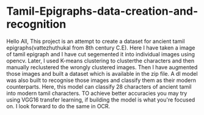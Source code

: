 # Tamil-Epigraphs-data-creation-and-recognition

Hello All,
          This project is an attempt to create a dataset for ancient tamil epigraphs(vattezhuthukal from 8th century C.E). 
          Here I have taken a image of tamil epigraph and I have cut segemented it into individual images using opencv. Later, I used K-means clustering to clusterthe characters and then manually reclustered the wrongly clustered images.
          Then I have augmented those images and built a dataset which is available in the zip file. A dl model was also built to recognise those images and classify them as their modern counterparts. Here, this model can classify 28 characters of ancient tamil into modern tamil characters. TO achieve better accuracies you may try using VGG16 transfer learning, if building the model is what you're focused on.
          I look forward to do the same in OCR.  
